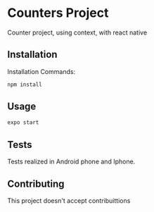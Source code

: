 # Counters Project

Counter project, using context, with react native

## Installation

Installation Commands:

```bash
npm install
```

## Usage

```python
expo start


```
## Tests
Tests realized in Android phone and Iphone.

## Contributing
This project doesn't accept contribuittions


